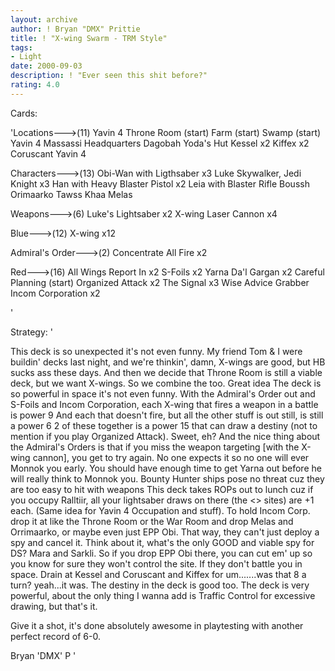 ```yaml
---
layout: archive
author: ! Bryan "DMX" Prittie
title: ! "X-wing Swarm - TRM Style"
tags:
- Light
date: 2000-09-03
description: ! "Ever seen this shit before?"
rating: 4.0
---
```

Cards: 

'Locations--->(11)
Yavin 4 Throne Room (start)
Farm (start)
Swamp (start)
Yavin 4 Massassi Headquarters
Dagobah Yoda's Hut
Kessel x2
Kiffex x2
Coruscant
Yavin 4

Characters--->(13)
Obi-Wan with Ligthsaber x3
Luke Skywalker, Jedi Knight x3
Han with Heavy Blaster Pistol x2
Leia with Blaster Rifle
Boussh
Orimaarko
Tawss Khaa
Melas

Weapons--->(6)
Luke's Lightsaber x2
X-wing Laser Cannon x4

Blue--->(12)
X-wing x12

Admiral's Order--->(2)
Concentrate All Fire x2

Red--->(16)
All Wings Report In x2
S-Foils x2
Yarna Da'l Gargan x2
Careful Planning (start)
Organized Attack x2
The Signal x3
Wise Advice
Grabber
Incom Corporation x2


'

Strategy: '

This deck is so unexpected it's not even funny.  My friend Tom & I were buildin' decks last night, and we're thinkin', damn, X-wings are good, but HB sucks ass these days.  And then we decide that Throne Room is still a viable deck, but we want X-wings.  So we combine the too.  Great idea  The deck is so powerful in space it's not even funny.  With the Admiral's Order out and S-Foils and Incom Corporation, each X-wing that fires a weapon in a battle is power 9  And each that doesn't fire, but all the other stuff is out still, is still a power 6  2 of these together is a power 15 that can draw a destiny (not to mention if you play Organized Attack).	Sweet, eh?  And the nice thing about the Admiral's Orders is that if you miss the weapon targeting [with the X-wing cannon], you get to try again.  No one expects it so no one will ever Monnok you early.  You should have enough time to get Yarna out before he will really think to Monnok you.  Bounty Hunter ships pose no threat cuz they are too easy to hit with weapons  This deck takes ROPs out to lunch cuz if you occupy Ralltiir, all your lightsaber draws on there (the <> sites) are +1 each.  (Same idea for Yavin 4 Occupation and stuff).  To hold Incom Corp. drop it at like the Throne Room or the War Room and drop Melas and Orrimaarko, or maybe even just EPP Obi.  That way, they can't just deploy a spy and cancel it.  Think about it, what's the only GOOD and viable spy for DS?  Mara and Sarkli.  So if you drop EPP Obi there, you can cut em' up so you know for sure they won't control the site.  If they don't battle you in space.  Drain at Kessel and Coruscant and Kiffex for um.......was that 8 a turn?	yeah...it was.	The destiny in the deck is good too.  The deck is very powerful, about the only thing I wanna add is Traffic Control for excessive drawing, but that's it.

Give it a shot, it's done absolutely awesome in playtesting with another perfect record of 6-0.

Bryan 'DMX' P    '